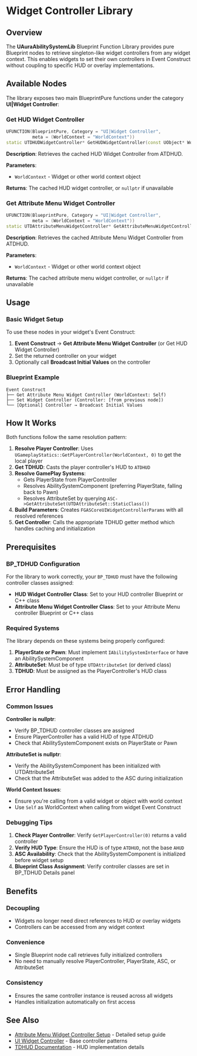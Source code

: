# Widget Controller Library

## Overview

The **UAuraAbilitySystemLib** Blueprint Function Library provides pure Blueprint nodes to retrieve singleton-like widget controllers from any widget context. This enables widgets to set their own controllers in Event Construct without coupling to specific HUD or overlay implementations.

## Available Nodes

The library exposes two main BlueprintPure functions under the category **UI|Widget Controller**:

### Get HUD Widget Controller

```cpp
UFUNCTION(BlueprintPure, Category = "UI|Widget Controller", 
          meta = (WorldContext = "WorldContext"))
static UTDHUDWidgetController* GetHUDWidgetController(const UObject* WorldContext);
```

**Description**: Retrieves the cached HUD Widget Controller from ATDHUD.

**Parameters**:
- `WorldContext` - Widget or other world context object

**Returns**: The cached HUD widget controller, or `nullptr` if unavailable

### Get Attribute Menu Widget Controller

```cpp
UFUNCTION(BlueprintPure, Category = "UI|Widget Controller",
          meta = (WorldContext = "WorldContext"))
static UTDAttributeMenuWidgetController* GetAttributeMenuWidgetController(const UObject* WorldContext);
```

**Description**: Retrieves the cached Attribute Menu Widget Controller from ATDHUD.

**Parameters**:
- `WorldContext` - Widget or other world context object

**Returns**: The cached attribute menu widget controller, or `nullptr` if unavailable

## Usage

### Basic Widget Setup

To use these nodes in your widget's Event Construct:

1. **Event Construct** → **Get Attribute Menu Widget Controller** (or Get HUD Widget Controller)
2. Set the returned controller on your widget
3. Optionally call **Broadcast Initial Values** on the controller

### Blueprint Example

```
Event Construct
├── Get Attribute Menu Widget Controller (WorldContext: Self)
├── Set Widget Controller (Controller: [from previous node])
└── [Optional] Controller → Broadcast Initial Values
```

## How It Works

Both functions follow the same resolution pattern:

1. **Resolve Player Controller**: Uses `UGameplayStatics::GetPlayerController(WorldContext, 0)` to get the local player
2. **Get TDHUD**: Casts the player controller's HUD to `ATDHUD`
3. **Resolve GamePlay Systems**: 
   - Gets PlayerState from PlayerController
   - Resolves AbilitySystemComponent (preferring PlayerState, falling back to Pawn)
   - Resolves AttributeSet by querying `ASC->GetAttributeSet(UTDAttributeSet::StaticClass())`
4. **Build Parameters**: Creates `FGASCoreUIWidgetControllerParams` with all resolved references
5. **Get Controller**: Calls the appropriate TDHUD getter method which handles caching and initialization

## Prerequisites

### BP_TDHUD Configuration

For the library to work correctly, your `BP_TDHUD` must have the following controller classes assigned:

- **HUD Widget Controller Class**: Set to your HUD controller Blueprint or C++ class
- **Attribute Menu Widget Controller Class**: Set to your Attribute Menu controller Blueprint or C++ class

### Required Systems

The library depends on these systems being properly configured:

1. **PlayerState or Pawn**: Must implement `IAbilitySystemInterface` or have an AbilitySystemComponent
2. **AttributeSet**: Must be of type `UTDAttributeSet` (or derived class)
3. **TDHUD**: Must be assigned as the PlayerController's HUD class

## Error Handling

### Common Issues

**Controller is nullptr**: 
- Verify BP_TDHUD controller classes are assigned
- Ensure PlayerController has a valid HUD of type ATDHUD
- Check that AbilitySystemComponent exists on PlayerState or Pawn

**AttributeSet is nullptr**:
- Verify the AbilitySystemComponent has been initialized with UTDAttributeSet
- Check that the AttributeSet was added to the ASC during initialization

**World Context Issues**:
- Ensure you're calling from a valid widget or object with world context
- Use `Self` as WorldContext when calling from widget Event Construct

### Debugging Tips

1. **Check Player Controller**: Verify `GetPlayerController(0)` returns a valid controller
2. **Verify HUD Type**: Ensure the HUD is of type `ATDHUD`, not the base `AHUD`
3. **ASC Availability**: Check that the AbilitySystemComponent is initialized before widget setup
4. **Blueprint Class Assignment**: Verify controller classes are set in BP_TDHUD Details panel

## Benefits

### Decoupling
- Widgets no longer need direct references to HUD or overlay widgets
- Controllers can be accessed from any widget context

### Convenience  
- Single Blueprint node call retrieves fully initialized controllers
- No need to manually resolve PlayerController, PlayerState, ASC, or AttributeSet

### Consistency
- Ensures the same controller instance is reused across all widgets
- Handles initialization automatically on first access

## See Also

- [Attribute Menu Widget Controller Setup](attribute-menu/attribute-menu-widget-controller-setup.md) - Detailed setup guide
- [UI Widget Controller](ui-widget-controller.md) - Base controller patterns
- [TDHUD Documentation](hud/tdhud.md) - HUD implementation details